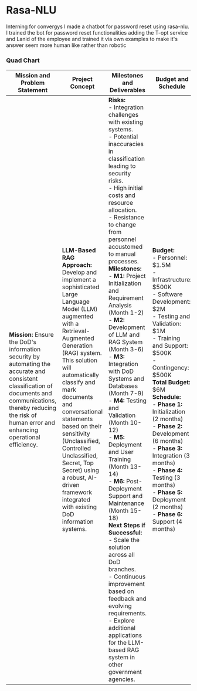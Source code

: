 # Rasa-NLU
Interning for convergys I made a chatbot for password reset using rasa-nlu.
I trained the bot for password reset functionalities adding the T-opt service and Lanid of the employee and trained it via own examples to make it's answer seem more human like rather than robotic


### Quad Chart

| **Mission and Problem Statement** | **Project Concept** | **Milestones and Deliverables** | **Budget and Schedule** |
|-----------------------------------|---------------------|---------------------------------|-------------------------|
| **Mission:** Ensure the DoD's information security by automating the accurate and consistent classification of documents and communications, thereby reducing the risk of human error and enhancing operational efficiency. | **LLM-Based RAG Approach:** Develop and implement a sophisticated Large Language Model (LLM) augmented with a Retrieval-Augmented Generation (RAG) system. This solution will automatically classify and mark documents and conversational statements based on their sensitivity (Unclassified, Controlled Unclassified, Secret, Top Secret) using a robust, AI-driven framework integrated with existing DoD information systems. | **Risks:** <br> - Integration challenges with existing systems. <br> - Potential inaccuracies in classification leading to security risks. <br> - High initial costs and resource allocation. <br> - Resistance to change from personnel accustomed to manual processes. <br> **Milestones:** <br> - **M1:** Project Initialization and Requirement Analysis (Month 1-2) <br> - **M2:** Development of LLM and RAG System (Month 3-6) <br> - **M3:** Integration with DoD Systems and Databases (Month 7-9) <br> - **M4:** Testing and Validation (Month 10-12) <br> - **M5:** Deployment and User Training (Month 13-14) <br> - **M6:** Post-Deployment Support and Maintenance (Month 15-18) <br> **Next Steps if Successful:** <br> - Scale the solution across all DoD branches. <br> - Continuous improvement based on feedback and evolving requirements. <br> - Explore additional applications for the LLM-based RAG system in other government agencies. | **Budget:** <br> - Personnel: $1.5M <br> - Infrastructure: $500K <br> - Software Development: $2M <br> - Testing and Validation: $1M <br> - Training and Support: $500K <br> - Contingency: $500K <br> **Total Budget:** $6M <br> **Schedule:** <br> - **Phase 1:** Initialization (2 months) <br> - **Phase 2:** Development (6 months) <br> - **Phase 3:** Integration (3 months) <br> - **Phase 4:** Testing (3 months) <br> - **Phase 5:** Deployment (2 months) <br> - **Phase 6:** Support (4 months) |

